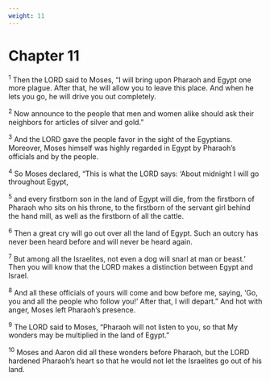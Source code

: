 ```yaml
---
weight: 11
---
```


# Chapter 11

<sup>1</sup> Then the LORD said to Moses, “I will bring upon Pharaoh and Egypt one more plague. After that, he will allow you to leave this place. And when he lets you go, he will drive you out completely. 

<sup>2</sup> Now announce to the people that men and women alike should ask their neighbors for articles of silver and gold.” 

<sup>3</sup> And the LORD gave the people favor in the sight of the Egyptians. Moreover, Moses himself was highly regarded in Egypt by Pharaoh’s officials and by the people. 

<sup>4</sup> So Moses declared, “This is what the LORD says: ‘About midnight I will go throughout Egypt, 

<sup>5</sup> and every firstborn son in the land of Egypt will die, from the firstborn of Pharaoh who sits on his throne, to the firstborn of the servant girl behind the hand mill, as well as the firstborn of all the cattle. 

<sup>6</sup> Then a great cry will go out over all the land of Egypt. Such an outcry has never been heard before and will never be heard again. 

<sup>7</sup> But among all the Israelites, not even a dog will snarl at man or beast.’ Then you will know that the LORD makes a distinction between Egypt and Israel. 

<sup>8</sup> And all these officials of yours will come and bow before me, saying, ‘Go, you and all the people who follow you!’ After that, I will depart.” And hot with anger, Moses left Pharaoh’s presence. 

<sup>9</sup> The LORD said to Moses, “Pharaoh will not listen to you, so that My wonders may be multiplied in the land of Egypt.” 

<sup>10</sup> Moses and Aaron did all these wonders before Pharaoh, but the LORD hardened Pharaoh’s heart so that he would not let the Israelites go out of his land. 


